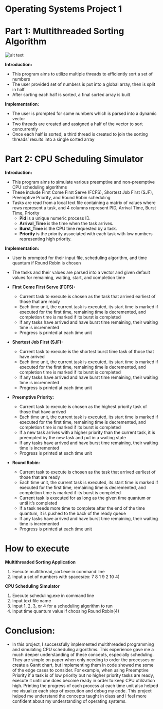 Operating Systems Project 1
===========================

# Part 1: Multithreaded Sorting Algorithm

![alt text](https://www.coursehero.com/qa/attachment/17486375/)

**Introduction:**
- This program aims to utilize multiple threads to efficiently sort a set of numbers
- The user provided set of numbers is put into a global array, then is split in half
- After sorting each half is sorted, a final sorted array is built

**Implementation:**
- The user is prompted for some numbers which is parsed into a dynamic vector
- Two threads are created and assigned a half of the vector to sort concurrently
- Once each half is sorted, a third thread is created to join the sorting threads’ results into a single sorted array


# Part 2: CPU Scheduling Simulator

**Introduction:**
* This program aims to simulate various preemptive and non-preemptive CPU scheduling
algorithms
* These include First Come First Serve (FCFS), Shortest Job First (SJF), Preemptive
Priority, and Round Robin scheduling
* Tasks are read from a local text file containing a matrix of values where rows represent a task, and 4 columns represent PID, Arrival Time, Burst Time, Priority
    - **Pid** is a unique numeric process ID.
    - **Arrival_Time** is the time when the task arrives.
    - **Burst_Time** is the CPU time requested by a task.
    - **Priority** is the priority associated with each task with low numbers representing high priority.

**Implementation:**
* User is prompted for their input file, scheduling algorithm, and time quantum if Round
Robin is chosen
* The tasks and their values are parsed into a vector and given default values for remaining,
waiting, start, and completion time

* **First Come First Serve (FCFS):**
    * Current task to execute is chosen as the task that arrived earliest of those that are
ready
    * Each time unit, the current task is executed, its start time is marked if executed for
the first time, remaining time is decremented, and completion time is marked if its
burst is completed
    * If any tasks have arrived and have burst time remaining, their waiting time is
incremented
    * Progress is printed at each time unit

* **Shortest Job First (SJF):**
    * Current task to execute is the shortest burst time task of those that have arrived
    * Each time unit, the current task is executed, its start time is marked if executed for
the first time, remaining time is decremented, and completion time is marked if its
burst is completed
    * If any tasks have arrived and have burst time remaining, their waiting time is
incremented
    * Progress is printed at each time unit

* **Preemptive Priority:**
    * Current task to execute is chosen as the highest priority task of those that have
arrived
    * Each time unit, the current task is executed, its start time is marked if executed for
the first time, remaining time is decremented, and completion time is marked if its
burst is completed
    * If a new task arrives with a higher priority than the current task, it is preempted by
the new task and put in a waiting state
    * If any tasks have arrived and have burst time remaining, their waiting time is
incremented
    * Progress is printed at each time unit

* **Round Robin:**
    * Current task to execute is chosen as the task that arrived earliest of those that are
ready
    * Each time unit, the current task is executed, its start time is marked if executed for
the first time, remaining time is decremented, and completion time is marked if its
burst is completed
    * Current task is executed for as long as the given time quantum or until it’s
completed
    * If a task needs more time to complete after the end of the time quantum, it is
pushed to the back of the ready queue
    * If any tasks have arrived and have burst time remaining, their waiting time is
incremented
    * Progress is printed at each time unit

# How to execute
**Multithreaded Sorting Application**
1. Execute multithread_sort.exe in command line
2. Input a set of numbers with spaces(ex:  7 8 1 9 2 10 4)

**CPU Scheduling Simulator**
1. Execute scheduling.exe in command line
2. Input text file name
3. Input 1, 2, 3, or 4 for a scheduling algorithm to run
4. Input time quantum value if choosing Round Robin(4)

# Conclusion:
- In this project, I successfully implemented multithreaded programming and simulating
CPU scheduling algorithms. This experience gave me a much deeper understanding of these
concepts, especially scheduling. They are simple on paper when only needing to order the
processes or create a Gantt chart, but implementing them in code showed me some of the edge
cases to consider. For example, when using Preemptive Priority if a task is of low priority but no
higher priority tasks are ready, execute it until one does become ready in order to keep CPU
utilization high. Printing the progress of each process at each time unit also helped me visualize
each step of execution and debug my code. This project helped me understand the concepts
taught in class and I feel more confident about my understanding of operating systems.
